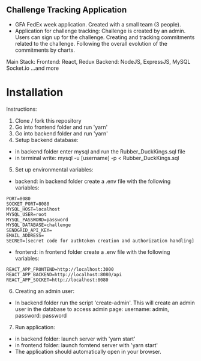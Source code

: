 ## Challenge Tracking Application
- GFA FedEx week application. Created with a small team (3 people).
- Application for challenge tracking: Challenge is created by an admin. Users can sign up for the challenge. Creating and tracking commitments related to the challenge. Following the overall evolution of the commitments by charts.

 Main Stack:
  Frontend: React, Redux
  Backend: NodeJS, ExpressJS, MySQL
  Socket.io
  ...and more

# Installation
Instructions:
1. Clone  / fork this repository
2. Go into frontend folder and run 'yarn'
3. Go into backend folder and run 'yarn'
4. Setup backend database:
 - in backend folder enter mysql and run the Rubber_DuckKings.sql file
 - in terminal write: mysql -u [username] -p < Rubber_DuckKings.sql
5. Set up environmental variables:
 - backend: in backend folder create a .env file with the following variables:
```
PORT=8080
SOCKET_PORT=8080
MYSQL_HOST=localhost
MYSQL_USER=root
MYSQL_PASSWORD=password
MYSQL_DATABASE=challenge
SENDGRID_API_KEY=
EMAIL_ADDRESS=
SECRET=[secret code for authtoken creation and authorization handling]
```
 - frontend: in frontend folder create a .env file with the following variables:
```
REACT_APP_FRONTEND=http://localhost:3000
REACT_APP_BACKEND=http://localhost:8080/api
REACT_APP_SOCKET=http://localhost:8080
```

6. Creating an admin user: 
 - In backend folder run the script 'create-admin'. This will create an admin user in the database to access admin page: username: admin, password: password
7. Run application:
 - in backend folder: launch server with 'yarn start'
 - in frontend folder: launch forntend server with 'yarn start'
 - The application should automatically open in your browser.
